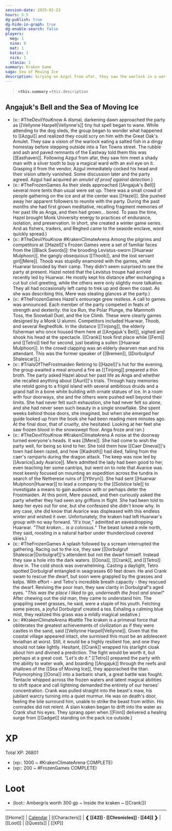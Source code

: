 ```yaml
---
session-date: 2025-02-23
hours: 5.5
dg-publish: true
dg-hide-in-graph: true
dg-enable-search: false
players:
  meg: 1
  nino: 0
  mat: 1
  katie: 1
  nick: 1
  stasia: 1
summary: Kraken Game
saga: Sea of Moving Ice
description: Scrying on Azgul from afar, they saw the warlock in a war-torn Easthaven. He purchased a warding amulet, smirked, and disappeared from their vision. Arriving at Angajuk's Bell, the party reunited with Hazel who had formed a following. The Frozen Games were Hazel's reprieve from meditating about her past life, and the party was soon swept into competition against locals - as well as Huarwar and Thoob of the Black Swords. Crank, of course, was our victor. That night, the party was met by Mere. She confided in them that the Black Swords had been sent north by Lady Avarice to investigate Solstice Isle and a means to end the winter. The Frostmaiden's assault had impeded the wizard's expeditions. The kraken, though, put the fear of the gods in them. Their conversation cut short when a splash and scream was heard, leading to an underwater rescue of Dorbulgraf from grappling sweet seagrass. Reviving the old man, they found that *this was the place he'd rather go, underneath the ice and snow*. The grasses were a magical treat from his youth. Resting their shivering bodies, they prepared to fight the kraken the following day. Boarding Angajuk, they waged war on the titan. Crank's life began to slip before his eyes, until a peck from Finn and a jolt of Gadget's healing brought back from the brink of death. During this, Oona was a raging polymorphed shark.
---
```


> **`=this.summary`**
> `=this.description`

## Angajuk's Bell and the Sea of Moving Ice
- (x:: #TheDevilYouKnow A dismal, darkening dawn approached the party as [[Vellynne Harpell|Vellynne's]] tiny hut spell began to wane. While attending to the dog sleds, the group began to wonder what happened to [[Azgul]] and realized they could scry on him with the Great Oak's Amulet. They saw a vision of the warlock eating a salted fish in a dingy homestay before stepping outside into a Ten Towns street. The rubble and ash and paved remnants of the Eastway told them this was [[Easthaven]]. Following Azgul from afar, they saw him meet a shady man with a silver tooth to buy a magical ward with an evil eye on it. Grasping it from the vendor, Azgul immediately cocked his head and their vision utterly vanished. Some discussion later and the party agreed. Azgul had acquired an *amulet of proof against detection*.)
- (x:: #TheFrozenGames As their sleds approached [[Angajuk's Bell]] several more tents than usual were set up. There was a small crowd of people gathering on the ice and at the center was [[Hazel]]. She pushed away her apparent followers to reunite with the party. During the past months she had first grown meditative, recalling fragment memories of her past life as Anga, and then had grown... bored. To pass the time, Hazel brought Monk University energy to practices of endurance, isolation, and preservation. In short, she created a winter game series. And as fishers, traders, and Reghed came to the seaside enclave, word quickly spread.)
- (x:: #TheDevilYouKnow #KrakenClimateArena Among the pilgrims and competitors at [[Hazel]]'s Frozen Games were a set of familiar faces from the [[Black Swords]]: the brooding Levistus-sworn [[Huarwar Mulphoon]], the gangly obsequious [[Thoob]], and the lost servant girl[[Mere]]. Thoob was stupidly enamored with the games, while Huarwar brooded by their camp. They didn't seem surprised to see the party at present. Hazel noted that the Levistus troupe had arrived recently led by Huarwar. He mostly kept his distance after exchanging a cut but civil greeting, while the others were only slightly more talkative. They all had occasionally left camp to trek up and down the coast. As she was describing this, Mere was stealing glances at the party.)
- (x:: #TheFrozenGames Hazel's entourage grew restless. A call to games was announced. Each member of the party competed in feats of strength and dexterity: the Ice Run, the Polar Plunge, the Mammoth Toss, the Snowball Duel, and the Ice Climb. These were clearly games designed by a Monk U alumni. Competitors included Huarwar, Thoob, and several Reghedfolk. In the distance [[Tinjong]], the elderly fisherman who once housed them here at [[Angajuk's Bell]], sighed and shook his head at the spectacle. [[Crank]] took first place while [[Fern]] and [[Tetro]] tied for second, just beating a sullen [[Huarwar Mulphoon]]. In the crowd clapping was an elderly dwarven man and his attendant. This was the former speaker of [[Bremen]], [[Dorbulgruf Shalescar]].)
- (x:: #TrialsOfTheFrostmaiden Retiring to [[Hazel]]'s hut for the evening, the group awaited a meal around a fire as [[Tinjong]] prepared a thin broth. The party asked Hazel about her past life as Anga and whether she recalled anything about [[Auril]]'s trials. Through hazy memories she retold going to a frigid island with several ambitious druids and a grand hall in a bone white building with ornate statues of ice. In a room with four doorways, she and the others were pushed well beyond their limits. She had never felt such exhaustion, she had never felt so alone, and she had never seen such beauty in a single snowflake. She spent weeks behind those doors, she imagined, but when she emerged her guide looked up from the book she had been reading mere minutes ago. At the final door, that of *cruelty*, she hesitated. Looking at her feet she saw frozen blood in the snowswept floor. Anga froze and ran.)
- (x:: #TheDevilYouKnow #KrakenClimateArena A noise at the doorway turned everyone's heads. It was [[Mere]]. She had come to wish the party well, for being so kind to her. She told them how [[Caer Dineval]]'s town had been razed, and how [[Kadroth]] had died, falling from the caer's ramparts during the dragon attack. The keep was now led by [[Avarice|Lady Avarice]]. Mere admitted the lady had been good to her, even teaching her some cantrips, but went on to note that Avarice was most keenly focused on mounting an expedition across the tundra in search of the Netherese ruins of [[Ythryn]]. She had sent [[Huarwar Mulphoon|Huarwar]] to lead a company to the [[Solstice Isle]] to investigate a means to gain audience with or perhaps deter the Frostmaiden. At this point, Mere paused, and then curiously asked the party whether they had seen any griffons in flight. She had been told to keep her eyes out for one, but she confessed she didn't know why. In any case, she did know that Avarice was displeased with this endless winter and wished it over. Unfortunately, the kraken had left Huarwar's group with no way forward. *"It's true,*" admitted an eavesdropping Huarwar. *"That kraken... is a colossus.*" The beast lurked a mile north, they said, roosting in a natural harbor under thundercloud covered skies.)
- (x:: #TheFrozenGames A splash followed by a scream interrupted the gathering. Racing out to the ice, they saw [[Dorbulgruf Shalescar|Dorbulgraf]]'s attendent but not the dwarf himself. Instead they saw a hole into the dark waters. [[Oona]], [[Crank]], and [[Tetro]] dove in. The cold shock was overwhelming. Casting a daylight, Tetro spotted Dorbulgraf entangled in seagrasses 60 feet down. He and Crank swam to rescue the dwarf, but soon were grappled by the grasses and kelps. With effort - and Tetro's incredible breath capacity - they rescued the dwarf. Reviving the poor man, they saw clarity in Dorbulgraf's aged eyes. "*This was the place I liked to go, underneath the frost and snow!*" After chewing out the old man, they came to understand him. The grappling sweet grasses, he said, were a staple of his youth. Fetching some pieces, a joyful Dorbulgraf created a tea. Exhaling a calming blue mist, they realized this grass was a mildly magical sedative.)
- (x:: #KrakenClimateArena #battle The kraken is a primeval force that obliterates the greatest achievements of civilization as if they were castles in the sand, said [[Vellynne Harpell|Vellynne]]. Given that the coastal village appeared intact, she surmised this must be an adolescent leviathan at worst. Still, it would be a highly resilient foe, and one they should not take lightly. Hesitant, [[Crank]] wrapped his starlight cloak about him and divined a prediction. The fight would be worth it, but perhaps at a great cost. *"Let's do it."* [[Tetro]] prepared the party with the ability to water walk, and boarding [[Angajuk]] through the reefs and shallows of the [[Sea of Moving Ice]], they apporached the titan. Polymorphing [[Oona]] into a barbaric shark, a great battle was fought. Tentacle whipped across the frozen waters and latent magical abilities to shift space and call lightning demanded the entirety of our heroes' concentration. Crank was pulled straight into the beast's maw, his jubilant warcry turning into a quiet murmur. He was on death's door, feeling the bile surround him, unable to strike the beast from within. His comrades did not relent. A slain kraken began to drift into the water as Crank shut his eyes. They sprang open when [[Finn]] delivered a healing surge from [[Gadget]] standing on the pack ice outside.)

# XP
Total XP: 26801
- (xp:: 1000 ~ #KrakenClimateArena COMPLETE) 
- (xp:: 200 ~ #FrozenGames COMPLETE) 

# Loot
- (loot::  Ambergris worth 300 gp ~ Inside the kraken ~ [[Crank]])

---
[[Home]] | [Calendar](https://app.fantasy-calendar.com/calendars/38f9e3f5098bac1f655a4fb4241f35eb) | [[Characters]] | **❮ [[42]] · [[Chronicles]] ·  [[44]] ❯** | [[Loot]] | [[Quests]]  | [[XP]]